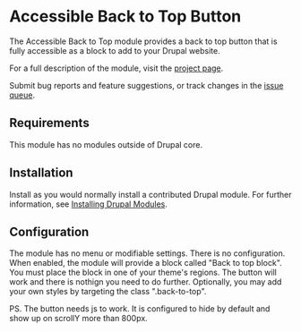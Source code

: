 
# Accessible Back to Top Button

The Accessible Back to Top module provides a back to top button that is fully accessible as a block to add to your Drupal website.

For a full description of the module, visit the
[project page](https://www.drupal.org/project/admin_menu).

Submit bug reports and feature suggestions, or track changes in the
[issue queue](https://www.drupal.org/project/issues/admin_menu).

## Requirements

This module has no modules outside of Drupal core.

## Installation

Install as you would normally install a contributed Drupal module. For further information, see
[Installing Drupal Modules](https://www.drupal.org/docs/extending-drupal/installing-drupal-modules).

## Configuration

The module has no menu or modifiable settings. There is no configuration. When enabled, the module will provide a block called "Back to top block". You must place the block in one of your theme's regions. The button will work and there is nothign you need to do further. Optionally, you may add your own styles by targeting the class ".back-to-top". 

PS. The button needs js to work. It is configured to hide by default and show up on scrollY more than 800px.
